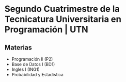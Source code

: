# Segundo Cuatrimestre de la Tecnicatura Universitaria en Programación | UTN

## Materias

- Programación II (P2)
- Base de Datos I (BD1)
- Ingles I (ING1)
- Probabilidad y Estadistica
